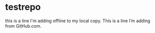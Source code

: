 # testrepo
this is a line I'm adding offline to my local copy. 
This is a line I’m adding from GitHub.com.
